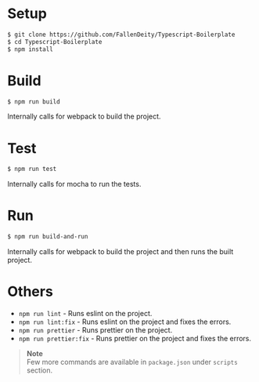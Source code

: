 # Setup

```bash
$ git clone https://github.com/FallenDeity/Typescript-Boilerplate
$ cd Typescript-Boilerplate
$ npm install
```

# Build

```bash
$ npm run build
```

Internally calls for webpack to build the project.

# Test

```bash
$ npm run test
```

Internally calls for mocha to run the tests.

# Run

```bash
$ npm run build-and-run
```

Internally calls for webpack to build the project and then runs the built project.

# Others

- `npm run lint` - Runs eslint on the project.
- `npm run lint:fix` - Runs eslint on the project and fixes the errors.
- `npm run prettier` - Runs prettier on the project.
- `npm run prettier:fix` - Runs prettier on the project and fixes the errors.

> **Note**  
> Few more commands are available in `package.json` under `scripts` section.
